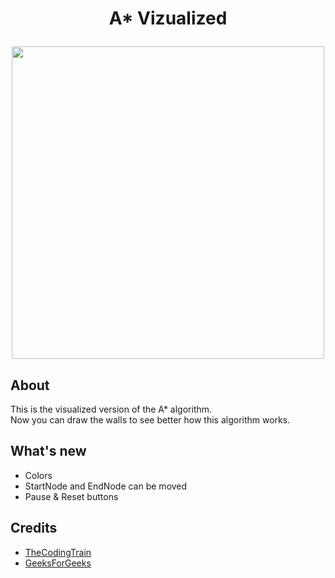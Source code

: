 # <p align="center">A* Vizualized</p>


<p align="center">
  <img width="500" src="https://i.postimg.cc/RFG3VL3W/Capture33.png">
</p>

## About  

This is the visualized version of the A* algorithm.  
Now you can draw the walls to see better how this algorithm works.

## What's new

* Colors
* StartNode and EndNode can be moved
* Pause & Reset buttons

## Credits

* [TheCodingTrain](https://www.youtube.com/user/shiffman)
* [GeeksForGeeks](https://www.geeksforgeeks.org)
